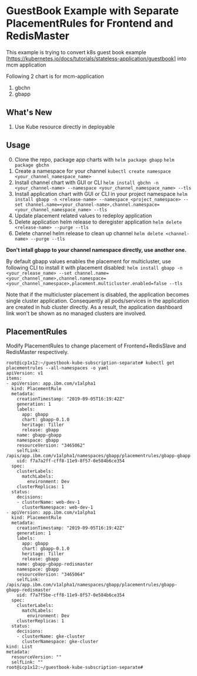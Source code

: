 # GuestBook Example with Separate PlacementRules for Frontend and RedisMaster

This example is trying to convert k8s guest book example [https://kubernetes.io/docs/tutorials/stateless-application/guestbook] into mcm application

Following 2 chart is for mcm-application

1. gbchn
2. gbapp

## What's New

1. Use Kube resource directly in deployable

## Usage

0. Clone the repo, package app charts with `helm package gbapp` `helm package gbchn`
1. Create a namespace for your channel `kubectl create namespace <your_channel_namespace_name>`
2. Install channel chart with GUI or CLI `helm install gbchn -n <your_channel-name> --namespace <your_channel_namespace_name> --tls `
3. Install application chart with GUI or CLI in your project namespace `helm install gbapp -n <release-name> --namespace <project_namespace> --set channel.name=<your_channel-name>,channel.namespace=<your_channel_namespace_name> --tls `
4. Update placement related values to redeploy application
5. Delete application helm release to deregister application `helm delete <release-name> --purge --tls`
6. Delete channel helm release to clean up channel `helm delete <channel-name> --purge --tls`

**Don't intall gbapp to your channel namespace directly, use another one.**

By default gbapp values enables the placement for multicluster, use following CLI to install it with placement disabled: `helm install gbapp -n <your_release_name> --set channel.name=<your_channel_name>,channel.namespace=<your_channel_namespace>,placement.multicluster.enabled=false --tls`

Note that if the multicluster placement is disabled, the application becomes single cluster application. Consequently all pods/services in the application are created in hub cluster directly.  As a result, the application dashboard link won't be shown as no managed clusters are involved.

## PlacementRules

Modify PlacementRules to change placement of Frontend+RedisSlave and RedisMaster respectively.

```
root@icp1x12:~/guestbook-kube-subscription-separate# kubectl get placementrules --all-namespaces -o yaml
apiVersion: v1
items:
- apiVersion: app.ibm.com/v1alpha1
  kind: PlacementRule
  metadata:
    creationTimestamp: "2019-09-05T16:19:42Z"
    generation: 1
    labels:
      app: gbapp
      chart: gbapp-0.1.0
      heritage: Tiller
      release: gbapp
    name: gbapp-gbapp
    namespace: gbapp
    resourceVersion: "3465062"
    selfLink: /apis/app.ibm.com/v1alpha1/namespaces/gbapp/placementrules/gbapp-gbapp
    uid: f7a7a2ff-cff8-11e9-8f57-0e584b6ce354
  spec:
    clusterLabels:
      matchLabels:
        environment: Dev
    clusterReplicas: 1
  status:
    decisions:
    - clusterName: web-dev-1
      clusterNamespace: web-dev-1
- apiVersion: app.ibm.com/v1alpha1
  kind: PlacementRule
  metadata:
    creationTimestamp: "2019-09-05T16:19:42Z"
    generation: 1
    labels:
      app: gbapp
      chart: gbapp-0.1.0
      heritage: Tiller
      release: gbapp
    name: gbapp-gbapp-redismaster
    namespace: gbapp
    resourceVersion: "3465064"
    selfLink: /apis/app.ibm.com/v1alpha1/namespaces/gbapp/placementrules/gbapp-gbapp-redismaster
    uid: f7a7f5be-cff8-11e9-8f57-0e584b6ce354
  spec:
    clusterLabels:
      matchLabels:
        environment: Dev
    clusterReplicas: 1
  status:
    decisions:
    - clusterName: gke-cluster
      clusterNamespace: gke-cluster
kind: List
metadata:
  resourceVersion: ""
  selfLink: ""
root@icp1x12:~/guestbook-kube-subscription-separate# 
```